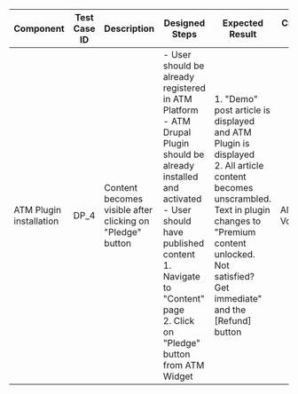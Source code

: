 Component |	Test Case ID |	Description |	Designed Steps |	Expected Result |	Created By |	Last Updated |
 --- | --- | --- | --- | --- | --- | --- |
 ATM Plugin installation | DP_4 | Content becomes visible after clicking on "Pledge" button | - User should be already registered in ATM Platform <br> - ATM Drupal Plugin should be already installed and activated <br> - User should have published content  <br> 1. Navigate to "Content" page <br> 2. Click on "Pledge" button from ATM Widget | 1. "Demo" post article is displayed and ATM Plugin is displayed <br> 2. All article content becomes unscrambled. Text in plugin changes to "Premium content unlocked. Not satisfied? Get immediate" and the [Refund] button | Alexandr Vozicov | 31.05.2017.
